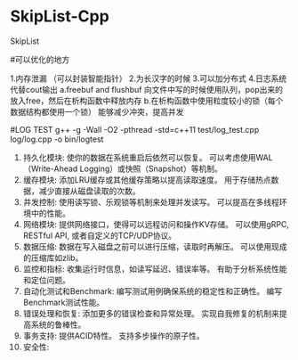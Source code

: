 # SkipList-Cpp
SkipList

#可以优化的地方

 1.内存泄漏 （可以封装智能指针）
 2.为长汉字的时候
 3.可以加分布式
 4.日志系统代替cout输出
    a.freebuf and flushbuf 向文件中写的时候使用队列，pop出来的放入free，然后在析构函数中释放内存
    b.在析构函数中使用粒度较小的锁（每个数据结构都使用一个锁） 能够减少冲突，提高并发





#LOG TEST
    g++ -g -Wall -O2 -pthread -std=c++11 test/log_test.cpp log/log.cpp -o bin/logtest



1. 持久化模块:
使你的数据在系统重启后依然可以恢复。
可以考虑使用WAL（Write-Ahead Logging）或快照（Snapshot）等机制。
2. 缓存模块:
添加LRU缓存或其他缓存策略以提高读取速度。
用于存储热点数据，减少直接从磁盘读取的次数。
3. 并发控制:
使用读写锁、乐观锁等机制来处理并发读写。
可以提高在多线程环境中的性能。
4. 网络模块:
提供网络接口，使得可以远程访问和操作KV存储。
可以使用gRPC, RESTful API, 或者自定义的TCP/UDP协议。
5. 数据压缩:
数据在写入磁盘之前可以进行压缩，读取时再解压。
可以使用现成的压缩库如zlib。
6. 监控和指标:
收集运行时信息，如读写延迟、错误率等。
有助于分析系统性能和定位问题。
7. 自动化测试和Benchmark:
编写测试用例确保系统的稳定性和正确性。
编写Benchmark测试性能。
8. 错误处理和恢复:
添加更多的错误检查和异常处理。
实现自我修复的机制来提高系统的鲁棒性。
9. 事务支持:
提供ACID特性。
支持多步操作的原子性。
10. 安全性: